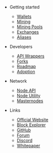 - Getting started

  - [Wallets](getting-started/wallets.md)
  - [Mining](getting-started/mining.md)
  - [Mining Pools](getting-started/mining-pools.md)
  - [Exchanges](getting-started/exchanges.md)
  - [Aliases](getting-started/aliases.md)
  
- Developers

  - [API Wrappers](developers/api-wrappers.md)
  - [Forks](developers/forks.md)
  - [Roadmap](developers/roadmap.md)
  - [Adoption](developers/adoption.md)

- Network

  - [Node API](network/node-api.md)
  - [Node Utility](network/node-utility.md)
  - [Masternodes](network/masternodes.md)

- Links
  - [Official Website](https://arionum.com)
  - [Block Explorer](https://arionum.info)
  - [GitHub](https://github.com/arionum)
  - [Forum](https://forum.arionum.com)
  - [Discord](https://discordapp.com/invite/ZkrFqt4)
  - [Whitepaper](https://arionum.com/wp.pdf)
